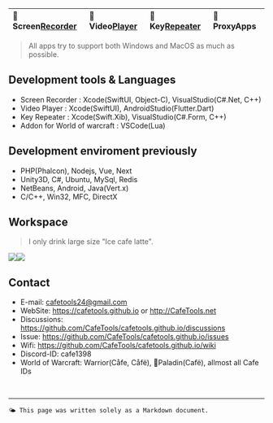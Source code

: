 | 🐻 Screen[Recorder](/ScreenRecorder) | 🐯 Video[Player](/VideoPlayer) | 🐼 Key[Repeater](/KeyRepeater) | 🐥 ProxyApps |
|:----------|:----------|:----------|:----------|

> All apps try to support both Windows and MacOS as much as possible.


## Development tools & Languages
- Screen Recorder : Xcode(SwiftUI, Object-C), VisualStudio(C#.Net, C++)
- Video Player : Xcode(SwiftUI), AndroidStudio(Flutter.Dart)
- Key Repeater : Xcode(Swift.Xib), VisualStudio(C#.Form, C++)
- Addon for World of warcraft : VSCode(Lua)


## Development enviroment previously
- PHP(Phalcon), Nodejs, Vue, Next
- Unity3D, C#, Ubuntu, MySql, Redis
- NetBeans, Android, Java(Vert.x)
- C/C++, Win32, MFC, DirectX


## Workspace
> I only drink large size "Ice cafe latte".

<div style="display: flex;">
    <div style="box-sizing: border-box;">
        <image src="images/cafe_desk.jpg"/>
    </div>
    <div style="box-sizing: border-box;">
        <image src="images/home_desk.jpg"/>
    </div>
</div>


## Contact
- E-mail: <cafetools24@gmail.com>
- WebSite: https://cafetools.github.io or http://CafeTools.net
- Discussions: https://github.com/CafeTools/cafetools.github.io/discussions
- Issue: https://github.com/CafeTools/cafetools.github.io/issues
- Wifi: https://github.com/CafeTools/cafetools.github.io/wiki
- Discord-ID: cafe1398
- World of Warcraft: Warrior(Cåfe, Cåfë), Paladin(Cafë), allmost all Cafe IDs
<br>

---
`🌤️ This page was written solely as a Markdown document.`


 